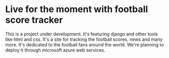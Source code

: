 # Live for the moment with football score tracker

This is a project under development. It's featuring django and other tools like html and css. It's a site for tracking the football scores, news and many more.
It's dedicated to the football fans around the world.
We're planning to deploy it through microsoft azure web services.

